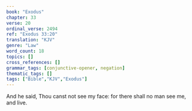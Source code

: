 ```yaml
---
book: "Exodus"
chapter: 33
verse: 20
ordinal_verse: 2494
ref: "Exodus 33:20"
translation: "KJV"
genre: "Law"
word_count: 18
topics: []
cross_references: []
grammar_tags: [conjunctive-opener, negation]
thematic_tags: []
tags: ["Bible","KJV","Exodus"]
---
```

And he said, Thou canst not see my face: for there shall no man see me, and live.
